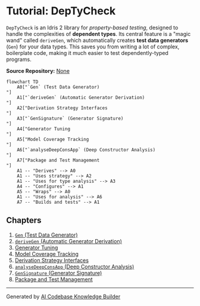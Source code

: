 # Tutorial: DepTyCheck

`DepTyCheck` is an Idris 2 library for *property-based testing*, designed to handle the complexities of **dependent types**. Its central feature is a "magic wand" called `deriveGen`, which automatically creates **test data generators** (`Gen`) for your data types. This saves you from writing a lot of complex, boilerplate code, making it much easier to test dependently-typed programs.


**Source Repository:** [None](None)

```mermaid
flowchart TD
    A0["`Gen` (Test Data Generator)
"]
    A1["`deriveGen` (Automatic Generator Derivation)
"]
    A2["Derivation Strategy Interfaces
"]
    A3["`GenSignature` (Generator Signature)
"]
    A4["Generator Tuning
"]
    A5["Model Coverage Tracking
"]
    A6["`analyseDeepConsApp` (Deep Constructor Analysis)
"]
    A7["Package and Test Management
"]
    A1 -- "Derives" --> A0
    A1 -- "Uses strategy" --> A2
    A1 -- "Uses for type analysis" --> A3
    A4 -- "Configures" --> A1
    A5 -- "Wraps" --> A0
    A1 -- "Uses for analysis" --> A6
    A7 -- "Builds and tests" --> A1
```

## Chapters

1. [`Gen` (Test Data Generator)
](01__gen___test_data_generator__.md)
2. [`deriveGen` (Automatic Generator Derivation)
](02__derivegen___automatic_generator_derivation__.md)
3. [Generator Tuning
](03_generator_tuning_.md)
4. [Model Coverage Tracking
](04_model_coverage_tracking_.md)
5. [Derivation Strategy Interfaces
](05_derivation_strategy_interfaces_.md)
6. [`analyseDeepConsApp` (Deep Constructor Analysis)
](06__analysedeepconsapp___deep_constructor_analysis__.md)
7. [`GenSignature` (Generator Signature)
](07__gensignature___generator_signature__.md)
8. [Package and Test Management
](08_package_and_test_management_.md)


---

Generated by [AI Codebase Knowledge Builder](https://github.com/The-Pocket/Tutorial-Codebase-Knowledge)